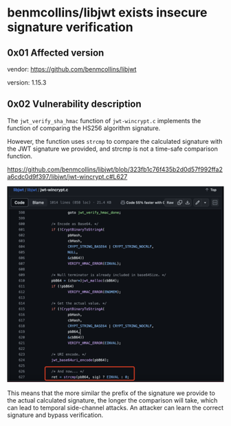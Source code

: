 # benmcollins/libjwt exists insecure signature verification

## 0x01 Affected version

vendor: https://github.com/benmcollins/libjwt

version: 1.15.3

## 0x02 Vulnerability description

The `jwt_verify_sha_hmac` function of `jwt-wincrypt.c` implements the function of comparing the HS256 algorithm signature.

However, the function uses `strcmp` to compare the calculated signature with the JWT signature we provided, and strcmp is not a time-safe comparison function.

https://github.com/benmcollins/libjwt/blob/323fb1c76f435b2d0d57f992ffa2a6cdc0d9f397/libjwt/jwt-wincrypt.c#L627

![image-20240126142916673.png](https://github.com/P3ngu1nW/CVE_Request/blob/main/benmcollins:libjwt/image-20240126142916673.png?raw=true)

This means that the more similar the prefix of the signature we provide to the actual calculated signature, the longer the comparison will take, which can lead to temporal side-channel attacks. An attacker can learn the correct signature and bypass verification.